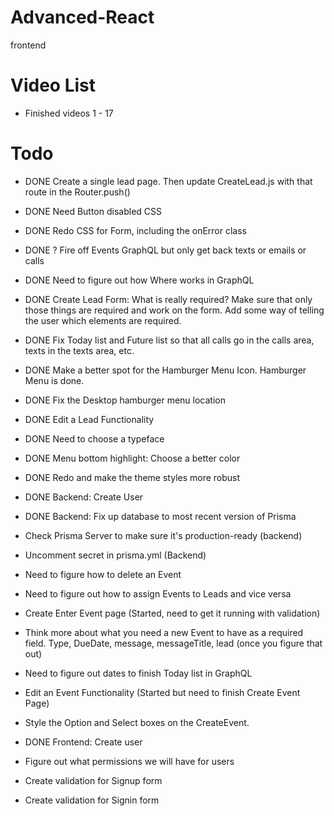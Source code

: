 # Advanced-React

frontend

# Video List

-   Finished videos 1 - 17

# Todo

-   DONE Create a single lead page. Then update CreateLead.js with that route in the Router.push()
-   DONE Need Button disabled CSS
-   DONE Redo CSS for Form, including the onError class
-   DONE ? Fire off Events GraphQL but only get back texts or emails or calls
-   DONE Need to figure out how Where works in GraphQL
-   DONE Create Lead Form: What is really required? Make sure that only those things are required and work on the form. Add some way of telling the user which elements are required.
-   DONE Fix Today list and Future list so that all calls go in the calls area, texts in the texts area, etc.
-   DONE Make a better spot for the Hamburger Menu Icon. Hamburger Menu is done.
-   DONE Fix the Desktop hamburger menu location
-   DONE Edit a Lead Functionality
-   DONE Need to choose a typeface
-   DONE Menu bottom highlight: Choose a better color
-   DONE Redo and make the theme styles more robust
-   DONE Backend: Create User
-   DONE Backend: Fix up database to most recent version of Prisma

-   Check Prisma Server to make sure it's production-ready (backend)
-   Uncomment secret in prisma.yml (Backend)
-   Need to figure how to delete an Event
-   Need to figure out how to assign Events to Leads and vice versa
-   Create Enter Event page (Started, need to get it running with validation)
-   Think more about what you need a new Event to have as a required field. Type, DueDate, message, messageTitle, lead (once you figure that out)
-   Need to figure out dates to finish Today list in GraphQL
-   Edit an Event Functionality (Started but need to finish Create Event Page)
-   Style the Option and Select boxes on the CreateEvent.
-   DONE Frontend: Create user
-   Figure out what permissions we will have for users
-   Create validation for Signup form
-   Create validation for Signin form
